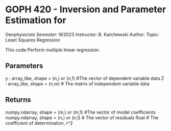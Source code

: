 # GOPH 420 - Inversion and Parameter Estimation for 
Geophysicists
*Semester:* W2023 
*Instructor:* B. Karchewski 
*Author:* <Carla Acosta>
*Topic:* Least Squares Regression

This code Perform multiple linear regression.

Parameters
----------
y : array_like, shape = (n,) or (n,1) #The vector of dependent variable data
Z : array_like, shape = (n,m) # The matrix of independent variable data

Returns
-------
numpy.ndarray, shape = (m,) or (m,1) #The vector of model coefficients
numpy.ndarray, shape = (n,) or (n,1) # The vector of residuals
float # The coefficient of determination, r^2
